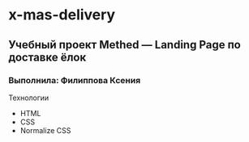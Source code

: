 # x-mas-delivery
## Учебный проект Methed — Landing Page по доставке ёлок
### Выполнила: Филиппова Ксения

Технологии
- HTML
- CSS
- Normalize CSS
